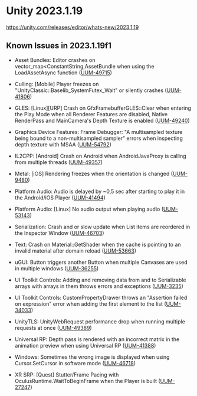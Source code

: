 # Unity 2023.1.19

https://unity.com/releases/editor/whats-new/2023.1.19

## Known Issues in 2023.1.19f1



*   Asset Bundles: Editor crashes on vector\_map<ConstantString,AssetBundle when using the LoadAssetAsync function ([UUM-49715](https://issuetracker.unity3d.com/issues/editor-crashes-on-vector-map-constantstring-assetbundle-when-using-the-loadassetasync-function))
    
*   Culling: \[Mobile\] Player freezes on "UnityClassic::Baselib\_SystemFutex\_Wait" or silently crashes ([UUM-41806](https://issuetracker.unity3d.com/issues/android-player-freezes-on-unityclassic-baselib-systemfutex-wait-or-silently-crashes))
    
*   GLES: \[Linux\]\[URP\] Crash on GfxFramebufferGLES::Clear when entering the Play Mode when all Renderer Features are disabled, Native RenderPass and MainCamera's Depth Texture is enabled ([UUM-49240](https://issuetracker.unity3d.com/issues/linux-urp-crash-on-gfxframebuffergles-clear-when-entering-the-play-mode-when-all-renderer-features-are-disabled-native-renderpass-and-maincameras-depth-texture-is-enabled))
    
*   Graphics Device Features: Frame Debugger: "A multisampled texture being bound to a non-multisampled sampler" errors when inspecting depth texture with MSAA ([UUM-54792](https://issuetracker.unity3d.com/issues/frame-debugger-a-multisampled-texture-being-bound-to-a-non-multisampled-sampler-errors-when-inspecting-depth-texture-with-msaa))
    
*   IL2CPP: \[Android\] Crash on Android when AndroidJavaProxy is calling from multiple threads ([UUM-49357](https://issuetracker.unity3d.com/issues/android-crash-on-android-when-androidjavaproxy-is-calling-from-multiple-threads))
    
*   Metal: \[iOS\] Rendering freezes when the orientation is changed ([UUM-9480](https://issuetracker.unity3d.com/issues/ios-rendering-freezes-when-the-orientation-is-changed))
    
*   Platform Audio: Audio is delayed by ~0,5 sec after starting to play it in the Android/iOS Player ([UUM-41494](https://issuetracker.unity3d.com/issues/audio-is-delayed-by-05-sec-after-starting-to-play-it-in-the-android-slash-ios-player))
    
*   Platform Audio: \[Linux\] No audio output when playing audio ([UUM-53143](https://issuetracker.unity3d.com/issues/linux-no-audio-output-when-playing-audio))
    
*   Serialization: Crash and or slow update when List items are reordered in the Inspector Window ([UUM-46703](https://issuetracker.unity3d.com/issues/crash-and-or-slow-update-when-list-items-are-reordered-in-the-inspector-window))
    
*   Text: Crash on Material::GetShader when the cache is pointing to an invalid material after domain reload ([UUM-53663](https://issuetracker.unity3d.com/issues/crash-on-material-getshader-when-the-cache-is-pointing-to-an-invalid-material-after-domain-reload))
    
*   uGUI: Button triggers another Button when multiple Canvases are used in multiple windows ([UUM-36255](https://issuetracker.unity3d.com/issues/button-triggers-another-button-when-multiple-canvases-are-used-in-multiple-windows))
    
*   UI Toolkit Controls: Adding and removing data from and to Serializable arrays with arrays in them throws errors and exceptions ([UUM-3235](https://issuetracker.unity3d.com/issues/adding-and-removing-data-from-and-to-serializable-arrays-with-arrays-in-them-throws-errors-and-exceptions))
    
*   UI Toolkit Controls: CustomPropertyDrawer throws an "Assertion failed on expression" error when adding the first element to the list ([UUM-34033](https://issuetracker.unity3d.com/issues/custompropertydrawer-throws-an-assertion-failed-on-expression-error-when-adding-the-first-element-to-the-list))
    
*   UnityTLS: UnityWebRequest performance drop when running multiple requests at once ([UUM-49389](https://issuetracker.unity3d.com/issues/unitywebrequestexception-cannot-resolve-destination-host-errors-appear-when-making-multiple-http-get-requests-using-unitywebrequest-and-the-cysharp-dot-threading-dot-tasks))
    
*   Universal RP: Depth pass is rendered with an incorrect matrix in the animation preview when using Universal RP ([UUM-41388](https://issuetracker.unity3d.com/issues/depth-pass-is-rendered-with-an-incorrect-matrix-in-the-animation-preview-when-using-universal-rp))
    
*   Windows: Sometimes the wrong image is displayed when using Cursor.SetCursor in software mode ([UUM-46718](https://issuetracker.unity3d.com/issues/sometimes-the-wrong-image-is-displayed-when-using-cursor-dot-setcursor-in-software-mode))
    
*   XR SRP: \[Quest\] Stutter/Frame Pacing with OculusRuntime.WaitToBeginFrame when the Player is built ([UUM-27247](https://issuetracker.unity3d.com/issues/quest-stutter-slash-frame-pacing-with-oculusruntime-dot-waittobeginframe-when-the-player-is-built))